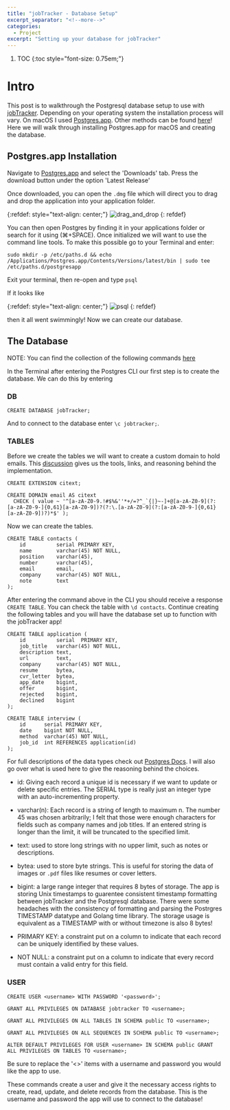 ```yaml
---
title: "jobTracker - Database Setup"
excerpt_separator: "<!--more-->"
categories: 
  - Project
excerpt: "Setting up your database for jobTracker"
---
```


1. TOC
{:toc style="font-size: 0.75em;"}

# Intro

This post is to walkthrough the Postgresql database setup to use with [jobTracker](https://github.com/Ferrallv/jobTracker). Depending on your operating system the installation process will vary. On macOS I used [Postgres.app](https://postgresapp.com/). Other methods can be found [here](https://www.postgresql.org/download/)! Here we will walk through installing Postgres.app for macOS and creating the database.


## Postgres.app Installation

Navigate to [Postgres.app](https://postgresapp.com/) and select the 'Downloads' tab. Press the download button under the option 'Latest Release'

Once downloaded, you can open the `.dmg` file which will direct you to drag and drop the application into your application folder.

{:refdef: style="text-align: center;"}
![drag_and_drop](../../assets/images/jobTracker_Database_Setup_1.gif)
{: refdef}

You can then open Postgres by finding it in your applications folder or search for it using (⌘+SPACE). Once initialized we will want to use the command line tools. To make this possible go to your Terminal and enter:

```
sudo mkdir -p /etc/paths.d && echo /Applications/Postgres.app/Contents/Versions/latest/bin | sudo tee /etc/paths.d/postgresapp
```

Exit your terminal, then re-open and type
`psql`

If it looks like 

{:refdef: style="text-align: center;"}
![psql](../../assets/images/jobTracker_Database_Setup_2.png)
{: refdef}

then it all went swimmingly! Now we can create our database.

## The Database

NOTE: You can find the collection of the following commands [here](https://github.com/Ferrallv/jobTracker/blob/master/db_creation_commands.md)

In the Terminal after entering the Postgres CLI our first step is to create the database. We can do this by entering

### DB

```
CREATE DATABASE jobTracker;
```

And to connect to the database enter `\c jobtracker;`.

### TABLES

Before we create the tables we will want to create a custom domain to hold emails. This [discussion](https://dba.stackexchange.com/questions/68266/what-is-the-best-way-to-store-an-email-address-in-postgresql) gives us the tools, links, and reasoning behind the implementation.

```
CREATE EXTENSION citext;

CREATE DOMAIN email AS citext
  CHECK ( value ~ '^[a-zA-Z0-9.!#$%&''*+/=?^_`{|}~-]+@[a-zA-Z0-9](?:[a-zA-Z0-9-]{0,61}[a-zA-Z0-9])?(?:\.[a-zA-Z0-9](?:[a-zA-Z0-9-]{0,61}[a-zA-Z0-9])?)*$' );
```

Now we can create the tables. 

```
CREATE TABLE contacts (
	id 			serial PRIMARY KEY,
	name 		varchar(45) NOT NULL, 
	position 	varchar(45),
	number 		varchar(45),
	email 		email,
	company 	varchar(45) NOT NULL,
	note 		text
);
```
After entering the command above in the CLI you should receive a response `CREATE TABLE`. You can check the table with `\d contacts`. Continue creating the following tables and you will have the database set up to function with the jobTracker app!

```
CREATE TABLE application (
	id 			serial 	PRIMARY KEY,
	job_title 	varchar(45) NOT NULL,
	description text,
	url 		text,
	company 	varchar(45) NOT NULL,
	resume 		bytea,
	cvr_letter 	bytea,
	app_date 	bigint,
	offer 		bigint,
	rejected 	bigint,
	declined 	bigint
);

CREATE TABLE interview (
	id 		serial PRIMARY KEY,
	date 	bigint NOT NULL,
	method 	varchar(45) NOT NULL,
	job_id 	int REFERENCES application(id)
);
```

For full descriptions of the data types check out [Postgres Docs](https://www.postgresql.org/docs/current/datatype.html). I will also go over what is used here to give the reasoning behind the choices.

- id: Giving each record a unique id is necessary if we want to update or delete specific entries. The SERIAL type is really just an integer type with an auto-incrementing property. 

- varchar(n): Each record is a string of length to maximum n. The number 45 was chosen arbitrarily; I felt that those were enough characters for fields such as company names and job titles. If an entered string is longer than the limit, it will be truncated to the specified limit.

- text: used to store long strings with no upper limit, such as notes or descriptions.

- bytea: used to store byte strings. This is useful for storing the data of images or `.pdf` files like resumes or cover letters. 

- bigint: a large range integer that requires 8 bytes of storage. The app is storing Unix timestamps to guarentee consistent timestamp formatting between jobTracker and the Postgresql database. There were some headaches with the consistency of formatting and parsing the Postrgres TIMESTAMP datatype and Golang time library. The storage usage is equivalent as a TIMESTAMP with or without timezone is also 8 bytes!

- PRIMARY KEY: a constraint put on a column to indicate that each record can be uniquely identified by these values.

- NOT NULL: a constraint put on a column to indicate that every record must contain a valid entry for this field.

### USER

```
CREATE USER <username> WITH PASSWORD '<password>';

GRANT ALL PRIVILEGES ON DATABASE jobtracker TO <username>;

GRANT ALL PRIVILEGES ON ALL TABLES IN SCHEMA public TO <username>;

GRANT ALL PRIVILEGES ON ALL SEQUENCES IN SCHEMA public TO <username>;

ALTER DEFAULT PRIVILEGES FOR USER <username> IN SCHEMA public GRANT ALL PRIVILEGES ON TABLES TO <username>;
```

Be sure to replace the '<>' items with a username and password you would like the app to use.

These commands create a user and give it the necessary access rights to create, read, update, and delete records from the database. This is the username and password the app will use to connect to the database!


